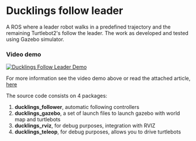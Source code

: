# Ducklings follow leader

A ROS where a leader robot walks in a predefined trajectory and the remaining Turtlebot2's follow the leader. The work as developed and tested using Gazebo simulator.

### Video demo
[![Ducklings Follow Leader Demo](https://img.youtube.com/vi/MRKCEkJYjbg/0.jpg)](https://www.youtube.com/watch?v=MRKCEkJYjbg)

For more information see the video demo above or read the attached article, [here](https://github.com/danfergo/DucklingsFollowLeader/blob/master/Article%20-%20Ducklings%20Follow%20Leader.pdf)

The source code consists on 4 packages:

1. **ducklings_follower**, automatic following controllers
2. **ducklings_gazebo**, a set of launch files to launch gazebo with world map and turtlebots
3. **ducklings_rviz**, for debug purposes, integration with RVIZ
4. **ducklings_teleop**, for debug purposes, allows you to drive turtlebots
